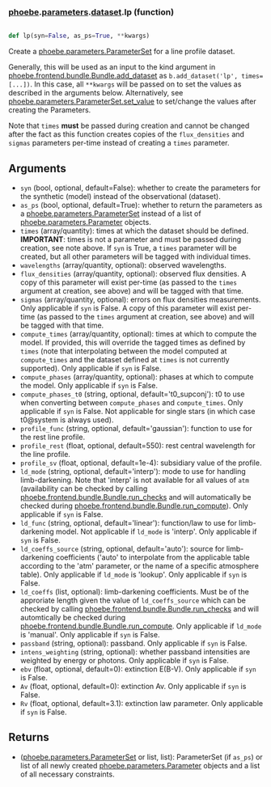 ### [phoebe](phoebe.md).[parameters](phoebe.parameters.md).[dataset](phoebe.parameters.dataset.md).lp (function)


```py

def lp(syn=False, as_ps=True, **kwargs)

```



Create a [phoebe.parameters.ParameterSet](phoebe.parameters.ParameterSet.md) for a line profile dataset.

Generally, this will be used as an input to the kind argument in
[phoebe.frontend.bundle.Bundle.add_dataset](phoebe.frontend.bundle.Bundle.add_dataset.md) as
`b.add_dataset('lp', times=[...])`.  In this case, all `**kwargs` will be
passed on to set the values as described in the arguments below.  Alternatively,
see [phoebe.parameters.ParameterSet.set_value](phoebe.parameters.ParameterSet.set_value.md) to set/change the values
after creating the Parameters.

Note that `times` **must** be passed during creation and cannot be changed
after the fact as this function creates copies of the `flux_densities`
and `sigmas` parameters per-time instead of creating a `times` parameter.

Arguments
----------
* `syn` (bool, optional, default=False): whether to create the parameters
    for the synthetic (model) instead of the observational (dataset).
* `as_ps` (bool, optional, default=True): whether to return the parameters
    as a [phoebe.parameters.ParameterSet](phoebe.parameters.ParameterSet.md) instead of a list of
    [phoebe.parameters.Parameter](phoebe.parameters.Parameter.md) objects.
* `times` (array/quantity): times at which the dataset should be defined.
    **IMPORTANT**: times is not a parameter and must be passed during creation,
    see note above.  If `syn` is True, a `times` parameter will be created,
    but all other parameters will be tagged with individual times.
* `wavelengths` (array/quantity, optional): observed wavelengths.
* `flux_densities` (array/quantity, optional): observed flux densities.
    A copy of this parameter will exist per-time (as passed to the `times`
    argument at creation, see above) and will be tagged with that time.
* `sigmas` (array/quantity, optional): errors on flux densities measurements.
    Only applicable if `syn` is False.  A copy of this parameter will exist
    per-time (as passed to the `times` argument at creation, see above) and
    will be tagged with that time.
* `compute_times` (array/quantity, optional): times at which to compute
    the model.  If provided, this will override the tagged times as defined
    by `times` (note that interpolating between the model computed at
    `compute_times` and the dataset defined at `times` is not currently
    supported).  Only applicable if `syn` is False.
* `compute_phases` (array/quantity, optional): phases at which to compute
    the model.  Only applicable if `syn` is False.
* `compute_phases_t0` (string, optional, default='t0_supconj'): t0 to use
    when converting between `compute_phases` and `compute_times`.  Only
    applicable if `syn` is False.  Not applicable for
    single stars (in which case t0@system is always used).
* `profile_func` (string, optional, default='gaussian'): function to use
    for the rest line profile.
* `profile_rest` (float, optional, default=550): rest central wavelength
    for the line profile.
* `profile_sv` (float, optional, default=1e-4): subsidiary value of the
    profile.
* `ld_mode` (string, optional, default='interp'): mode to use for handling
    limb-darkening.  Note that 'interp' is not available for all values
    of `atm` (availability can be checked by calling
    [phoebe.frontend.bundle.Bundle.run_checks](phoebe.frontend.bundle.Bundle.run_checks.md) and will automatically be checked
    during [phoebe.frontend.bundle.Bundle.run_compute](phoebe.frontend.bundle.Bundle.run_compute.md)).  Only applicable
    if `syn` is False.
* `ld_func` (string, optional, default='linear'): function/law to use for
    limb-darkening model. Not applicable if `ld_mode` is 'interp'.  Only
    applicable if `syn` is False.
* `ld_coeffs_source` (string, optional, default='auto'): source for limb-darkening
    coefficients ('auto' to interpolate from the applicable table according
    to the 'atm' parameter, or the name of a specific atmosphere table).
    Only applicable if `ld_mode` is 'lookup'.  Only applicable if
    `syn` is False.
* `ld_coeffs` (list, optional): limb-darkening coefficients.  Must be of
    the approriate length given the value of `ld_coeffs_source` which can
    be checked by calling [phoebe.frontend.bundle.Bundle.run_checks](phoebe.frontend.bundle.Bundle.run_checks.md)
    and will automtically be checked during
    [phoebe.frontend.bundle.Bundle.run_compute](phoebe.frontend.bundle.Bundle.run_compute.md).  Only applicable
   if `ld_mode` is 'manual'.  Only applicable if `syn` is False.
* `passband` (string, optional): passband.  Only applicable if `syn` is False.
* `intens_weighting` (string, optional): whether passband intensities are
    weighted by energy or photons.  Only applicable if `syn` is False.
* `ebv` (float, optional, default=0): extinction E(B-V).  Only applicable
    if `syn` is False.
* `Av` (float, optional, default=0): extinction Av.  Only applicable if
    `syn` is False.
* `Rv` (float, optional, default=3.1): extinction law parameter.  Only
   applicable if `syn` is False.

Returns
--------
* ([phoebe.parameters.ParameterSet](phoebe.parameters.ParameterSet.md) or list, list): ParameterSet (if `as_ps`)
    or list of all newly created
    [phoebe.parameters.Parameter](phoebe.parameters.Parameter.md) objects and a list of all necessary
    constraints.

